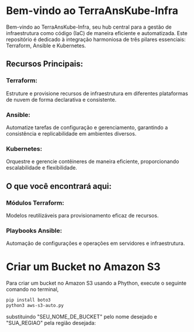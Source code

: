 # Bem-vindo ao TerraAnsKube-Infra

Bem-vindo ao TerraAnsKube-Infra, seu hub central para a gestão de infraestrutura como código (IaC) de maneira eficiente e automatizada. Este repositório é dedicado à integração harmoniosa de três pilares essenciais: Terraform, Ansible e Kubernetes.

## Recursos Principais:

### Terraform:

Estruture e provisione recursos de infraestrutura em diferentes plataformas de nuvem de forma declarativa e consistente.

### Ansible:

Automatize tarefas de configuração e gerenciamento, garantindo a consistência e replicabilidade em ambientes diversos.

### Kubernetes:

Orquestre e gerencie contêineres de maneira eficiente, proporcionando escalabilidade e flexibilidade.

## O que você encontrará aqui:

### Módulos Terraform:

Modelos reutilizáveis para provisionamento eficaz de recursos.

### Playbooks Ansible:

Automação de configurações e operações em servidores e infraestrutura.

# Criar um Bucket no Amazon S3

Para criar um bucket no Amazon S3 usando a Phython, execute o seguinte comando no terminal,

```bash
pip install boto3
python3 aws-s3-auto.py
```
substituindo "SEU_NOME_DE_BUCKET" pelo nome desejado e "SUA_REGIAO" pela região desejada:


